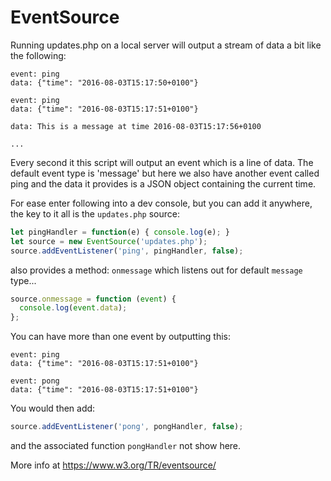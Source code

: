 
# EventSource

Running updates.php on a local server will output a stream of data a bit like the following:

```
event: ping
data: {"time": "2016-08-03T15:17:50+0100"}

event: ping
data: {"time": "2016-08-03T15:17:51+0100"}

data: This is a message at time 2016-08-03T15:17:56+0100

...
```

Every second it this script will output an event which is a line of data.
The default event type is 'message' but here we also have another event called 
ping and the data it provides is a JSON object containing the current time.

For ease enter following into a dev console, but you can add it anywhere, the key to it all is the `updates.php` source:

```JavaScript
let pingHandler = function(e) { console.log(e); }
let source = new EventSource('updates.php');
source.addEventListener('ping', pingHandler, false);
```
also provides a method: `onmessage` which listens out for default `message` type...

```JavaScript
source.onmessage = function (event) {
  console.log(event.data);
};
```

You can have more than one event by outputting this:
```
event: ping
data: {"time": "2016-08-03T15:17:51+0100"}

event: pong
data: {"time": "2016-08-03T15:17:51+0100"}
```
You would then add:

```JavaScript
source.addEventListener('pong', pongHandler, false);
```

and the associated function `pongHandler` not show here.


More info at https://www.w3.org/TR/eventsource/
